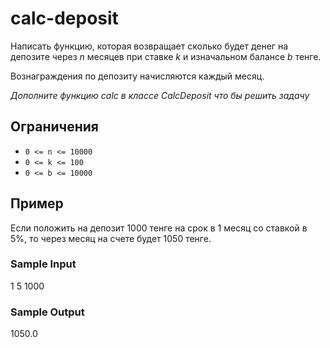 # calc-deposit

Написать функцию, которая возвращает сколько будет денег на депозите через _n_ месяцев при ставке _k_ и изначальном балансе _b_ тенге.

Вознаграждения по депозиту начисляются каждый месяц.

_Дополните функцию calc в классе CalcDeposit что бы решить задачу_

## Ограничения
* ``` 0 <= n <= 10000 ```
* ``` 0 <= k <= 100 ```
* ``` 0 <= b <= 10000 ```

## Пример
Если положить на депозит 1000 тенге на срок в 1 месяц со ставкой в 5%, то через месяц на счете будет 1050 тенге.

### Sample Input
1 5 1000

### Sample Output
1050.0